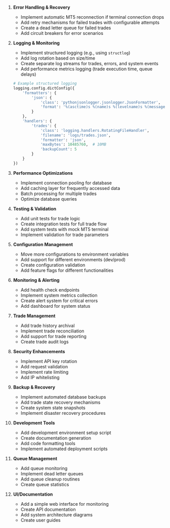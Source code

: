 1. **Error Handling & Recovery**
   - Implement automatic MT5 reconnection if terminal connection drops
   - Add retry mechanisms for failed trades with configurable attempts
   - Create a dead letter queue for failed trades
   - Add circuit breakers for error scenarios

2. **Logging & Monitoring**
   - Implement structured logging (e.g., using `structlog`)
   - Add log rotation based on size/time
   - Create separate log streams for trades, errors, and system events
   - Add performance metrics logging (trade execution time, queue delays)
   ```python
   # Example structured logging
   logging.config.dictConfig({
       'formatters': {
           'json': {
               'class': 'pythonjsonlogger.jsonlogger.JsonFormatter',
               'format': '%(asctime)s %(name)s %(levelname)s %(message)s'
           }
       },
       'handlers': {
           'trades': {
               'class': 'logging.handlers.RotatingFileHandler',
               'filename': 'logs/trades.json',
               'formatter': 'json',
               'maxBytes': 10485760,  # 10MB
               'backupCount': 5
           }
       }
   })
   ```

3. **Performance Optimizations**
   - Implement connection pooling for database
   - Add caching layer for frequently accessed data
   - Batch processing for multiple trades
   - Optimize database queries

4. **Testing & Validation**
   - Add unit tests for trade logic
   - Create integration tests for full trade flow
   - Add system tests with mock MT5 terminal
   - Implement validation for trade parameters

5. **Configuration Management**
   - Move more configurations to environment variables
   - Add support for different environments (dev/prod)
   - Create configuration validation
   - Add feature flags for different functionalities

6. **Monitoring & Alerting**
   - Add health check endpoints
   - Implement system metrics collection
   - Create alert system for critical errors
   - Add dashboard for system status

7. **Trade Management**
   - Add trade history archival
   - Implement trade reconciliation
   - Add support for trade reporting
   - Create trade audit logs

8. **Security Enhancements**
   - Implement API key rotation
   - Add request validation
   - Implement rate limiting
   - Add IP whitelisting

9. **Backup & Recovery**
   - Implement automated database backups
   - Add trade state recovery mechanisms
   - Create system state snapshots
   - Implement disaster recovery procedures

10. **Development Tools**
    - Add development environment setup script
    - Create documentation generation
    - Add code formatting tools
    - Implement automated deployment scripts

11. **Queue Management**
    - Add queue monitoring
    - Implement dead letter queues
    - Add queue cleanup routines
    - Create queue statistics

12. **UI/Documentation**
    - Add a simple web interface for monitoring
    - Create API documentation
    - Add system architecture diagrams
    - Create user guides

